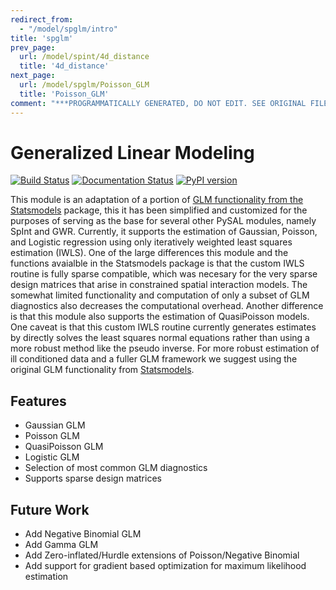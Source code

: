 ```yaml
---
redirect_from:
  - "/model/spglm/intro"
title: 'spglm'
prev_page:
  url: /model/spint/4d_distance
  title: '4d_distance'
next_page:
  url: /model/spglm/Poisson_GLM
  title: 'Poisson_GLM'
comment: "***PROGRAMMATICALLY GENERATED, DO NOT EDIT. SEE ORIGINAL FILES IN /content***"
---
```

**G**eneralized **L**inear **M**odeling
=======================================

[![Build Status](https://travis-ci.org/pysal/spglm.svg?branch=master)](https://travis-ci.org/pysal/spglm)
[![Documentation Status](https://readthedocs.org/projects/spglm/badge/?version=latest)](https://spglm.readthedocs.io/en/latest/?badge=latest)
[![PyPI version](https://badge.fury.io/py/spglm.svg)](https://badge.fury.io/py/spglm)


This module is an adaptation of a portion of [GLM functionality from the
Statsmodels](https://github.com/statsmodels/statsmodels/blob/master/statsmodels/genmod/generalized_linear_model.py) package, this it has been simplified and customized for the purposes of serving
as the base for several other PySAL modules, namely SpInt and GWR. Currently, it
supports the estimation of Gaussian, Poisson, and Logistic regression using only
iteratively weighted least squares estimation (IWLS). One of the large differences this
module and the functions avaialble in the Statsmodels package is that the custom IWLS routine is fully sparse compatible, which was necesary for the very sparse design matrices that arise in constrained spatial interaction models. The somewhat limited functionality and computation of only a subset of GLM diagnostics also decreases the computational overhead. Another difference is that this module also supports the estimation of QuasiPoisson models. One caveat is that this custom IWLS routine currently generates estimates by directly solves the least squares normal equations rather than using a more robust method like the pseudo inverse. For more robust estimation of ill conditioned data and a fuller GLM framework we suggest using the original GLM functionality from [Statsmodels](https://github.com/statsmodels/statsmodels/blob/master/statsmodels/genmod/generalized_linear_model.py).

Features
--------

- Gaussian GLM
- Poisson GLM
- QuasiPoisson GLM
- Logistic GLM
- Selection of most common GLM diagnostics
- Supports sparse design matrices

Future Work
-----------

- Add Negative Binomial GLM
- Add Gamma GLM
- Add Zero-inflated/Hurdle extensions of Poisson/Negative Binomial
- Add support for gradient based optimization for maximum likelihood estimation



